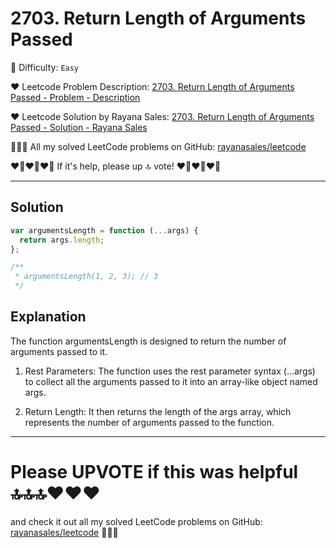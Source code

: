 # 2703. Return Length of Arguments Passed

🌱 Difficulty: `Easy`

❤️ Leetcode Problem Description: [2703. Return Length of Arguments Passed - Problem - Description](https://leetcode.com/problems/return-length-of-arguments-passed/description/)

❤️ Leetcode Solution by Rayana Sales: [2703. Return Length of Arguments Passed - Solution - Rayana Sales](https://leetcode.com/problems/return-length-of-arguments-passed/solutions/5736837/simple-beginner-friendly-javascript-solution-explanation/)

💁🏻‍♀️ All my solved LeetCode problems on GitHub: [rayanasales/leetcode](https://github.com/rayanasales/leetcode)

❤️‍🔥❤️‍🔥❤️‍🔥 If it's help, please up 🔝 vote! ❤️‍🔥❤️‍🔥❤️‍🔥

---

## Solution

```Javascript []
var argumentsLength = function (...args) {
  return args.length;
};

/**
 * argumentsLength(1, 2, 3); // 3
 */
```

## Explanation

The function argumentsLength is designed to return the number of arguments passed to it.

1. Rest Parameters: The function uses the rest parameter syntax (...args) to collect all the arguments passed to it into an array-like object named args.

2. Return Length: It then returns the length of the args array, which represents the number of arguments passed to the function.

---

# Please UPVOTE if this was helpful 🔝🔝🔝❤️❤️❤️

and check it out all my solved LeetCode problems on GitHub: [rayanasales/leetcode](https://github.com/rayanasales/leetcode) 🤙😚🤘
